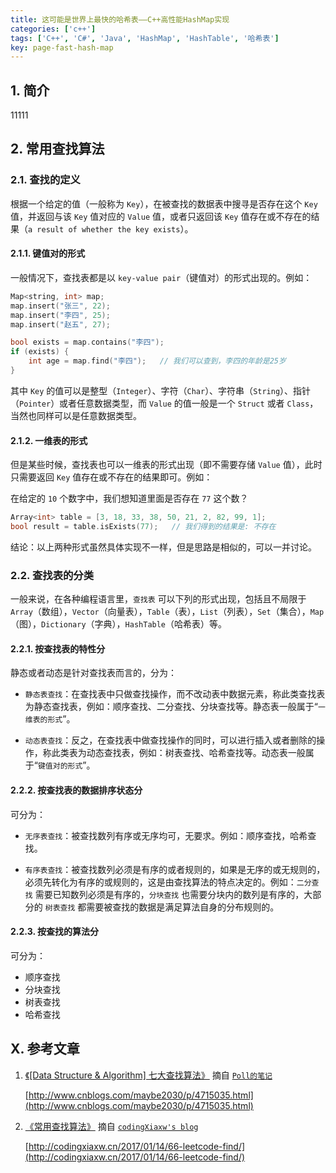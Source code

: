 ```yaml
---
title: 这可能是世界上最快的哈希表——C++高性能HashMap实现
categories: ['c++']
tags: ['C++', 'C#', 'Java', 'HashMap', 'HashTable', '哈希表']
key: page-fast-hash-map
---
```


## 1. 简介

  11111

## 2. 常用查找算法

### 2.1. 查找的定义

根据一个给定的值（一般称为 `Key`），在被查找的数据表中搜寻是否存在这个 `Key` 值，并返回与该 `Key` 值对应的 `Value` 值，或者只返回该 `Key` 值存在或不存在的结果（`a result of whether the key exists`）。

#### 2.1.1. 键值对的形式

一般情况下，查找表都是以 `key-value pair`（键值对）的形式出现的。例如：

```cpp
Map<string, int> map;
map.insert("张三", 22);
map.insert("李四", 25);
map.insert("赵五", 27);

bool exists = map.contains("李四");
if (exists) {
    int age = map.find("李四");   // 我们可以查到，李四的年龄是25岁
}
```

其中 `Key` 的值可以是整型（`Integer`）、字符（`Char`）、字符串（`String`）、指针（`Pointer`）或者任意数据类型，而 `Value` 的值一般是一个 `Struct` 或者 `Class`，当然也同样可以是任意数据类型。

#### 2.1.2. 一维表的形式

但是某些时候，查找表也可以一维表的形式出现（即不需要存储 `Value` 值），此时只需要返回 `Key` 值存在或不存在的结果即可。例如：

在给定的 `10` 个数字中，我们想知道里面是否存在 `77` 这个数？

```cpp
Array<int> table = [3, 18, 33, 38, 50, 21, 2, 82, 99, 1];
bool result = table.isExists(77);   // 我们得到的结果是: 不存在
```

结论：以上两种形式虽然具体实现不一样，但是思路是相似的，可以一并讨论。

### 2.2. 查找表的分类

一般来说，在各种编程语言里，`查找表` 可以下列的形式出现，包括且不局限于 `Array`（数组），`Vector`（向量表），`Table`（表），`List`（列表），`Set`（集合），`Map`（图），`Dictionary`（字典），`HashTable`（哈希表）等。

#### 2.2.1. 按查找表的特性分

静态或者动态是针对查找表而言的，分为：

* `静态表查找`：在查找表中只做查找操作，而不改动表中数据元素，称此类查找表为静态查找表，例如：顺序查找、二分查找、分块查找等。静态表一般属于“`一维表的形式`”。

* `动态表查找`：反之，在查找表中做查找操作的同时，可以进行插入或者删除的操作，称此类表为动态查找表，例如：树表查找、哈希查找等。动态表一般属于“`键值对的形式`”。

#### 2.2.2. 按查找表的数据排序状态分

可分为：

* `无序表查找`：被查找数列有序或无序均可，无要求。例如：顺序查找，哈希查找。

* `有序表查找`：被查找数列必须是有序的或者规则的，如果是无序的或无规则的，必须先转化为有序的或规则的，这是由查找算法的特点决定的。例如：`二分查找` 需要已知数列必须是有序的，`分块查找` 也需要分块内的数列是有序的，大部分的 `树表查找` 都需要被查找的数据是满足算法自身的分布规则的。

#### 2.2.3. 按查找的算法分

可分为：

* 顺序查找
* 分块查找
* 树表查找
* 哈希查找

## X. 参考文章

1. [《[Data Structure & Algorithm] 七大查找算法》](http://www.cnblogs.com/maybe2030/p/4715035.html) 摘自 [`Poll的笔记`](http://www.cnblogs.com/maybe2030)

    [http://www.cnblogs.com/maybe2030/p/4715035.html](http://www.cnblogs.com/maybe2030/p/4715035.html)

2. [《常用查找算法》](http://codingxiaxw.cn/2017/01/14/66-leetcode-find/) 摘自 [`codingXiaxw's blog`](http://codingxiaxw.cn)

    [http://codingxiaxw.cn/2017/01/14/66-leetcode-find/](http://codingxiaxw.cn/2017/01/14/66-leetcode-find/)
